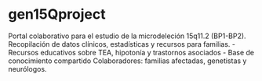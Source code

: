 # gen15Qproject
Portal colaborativo para el estudio de la microdeleción 15q11.2 (BP1-BP2).  Recopilación de datos clínicos, estadísticas y recursos para familias.  - Recursos educativos sobre TEA, hipotonía y trastornos asociados - Base de conocimiento compartido  Colaboradores: familias afectadas, genetistas y neurólogos.
